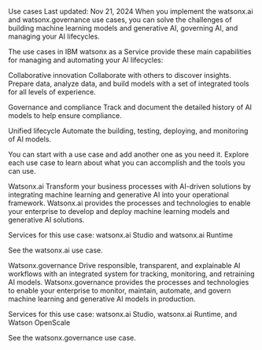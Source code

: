 Use cases
Last updated: Nov 21, 2024
When you implement the watsonx.ai and watsonx.governance use cases, you can solve the challenges of building machine learning models and generative AI, governing AI, and managing your AI lifecycles.

The use cases in IBM watsonx as a Service provide these main capabilities for managing and automating your AI lifecycles:

Collaborative innovation
Collaborate with others to discover insights. Prepare data, analyze data, and build models with a set of integrated tools for all levels of experience.

Governance and compliance
Track and document the detailed history of AI models to help ensure compliance.

Unified lifecycle
Automate the building, testing, deploying, and monitoring of AI models.

You can start with a use case and add another one as you need it. Explore each use case to learn about what you can accomplish and the tools you can use.

Watsonx.ai
Transform your business processes with AI-driven solutions by integrating machine learning and generative AI into your operational framework. Watsonx.ai provides the processes and technologies to enable your enterprise to develop and deploy machine learning models and generative AI solutions.

Services for this use case: watsonx.ai Studio and watsonx.ai Runtime

See the watsonx.ai use case.

Watsonx.governance
Drive responsible, transparent, and explainable AI workflows with an integrated system for tracking, monitoring, and retraining AI models. Watsonx.governance provides the processes and technologies to enable your enterprise to monitor, maintain, automate, and govern machine learning and generative AI models in production.

Services for this use case: watsonx.ai Studio, watsonx.ai Runtime, and Watson OpenScale

See the watsonx.governance use case.
